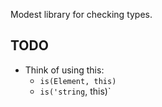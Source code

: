 Modest library for checking types.

## TODO

* Think of using this:
	* `is(Element, this)`
	* `is('string`, this)`